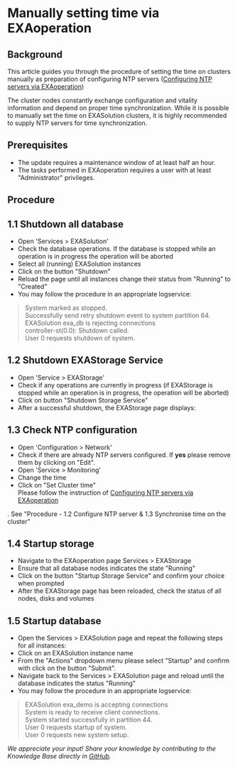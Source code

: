 # Manually setting time via EXAoperation 
## Background

This article guides you through the procedure of setting the time on clusters manually as preparation of configuring NTP servers ([Configuring NTP servers via EXAoperation](https://exasol.my.site.com/s/article/Configuring-NTP-servers-via-EXAoperation))

The cluster nodes constantly exchange configuration and vitality information and depend on proper time synchronization. While it is possible to manually set the time on EXASolution clusters, it is highly recommended to supply NTP servers for time synchronization.

## Prerequisites

* The update requires a maintenance window of at least half an hour.
* The tasks performed in EXAoperation requires a user with at least "Administrator" privileges.

## Procedure

## 1.1 Shutdown all database

* Open 'Services > EXASolution'
* Check the database operations. If the database is stopped while an operation is in progress the operation will be aborted
* Select all (running) EXASolution instances
* Click on the button "Shutdown"
* Reload the page until all instances change their status from "Running" to "Created"
* You may follow the procedure in an appropriate logservice:


>  System marked as stopped.  
> Successfully send retry shutdown event to system partition 64.  
> EXASolution exa_db is rejecting connections  
> controller-st(0.0): Shutdown called.  
> User 0 requests shutdown of system.
> 
>  

## 1.2 Shutdown EXAStorage Service

* Open 'Service > EXAStorage'
* Check if any operations are currently in progress (if EXAStorage is stopped while an operation is in progress, the operation will be aborted)
* Click on button "Shutdown Storage Service"
* After a successful shutdown, the EXAStorage page displays:

## 1.3 Check NTP configuration

* Open 'Configuration > Network'
* Check if there are already NTP servers configured. If **yes** please remove them by clicking on "Edit".
* Open 'Service > Monitoring'
* Change the time
* Click on "Set Cluster time"   
   Please follow the instruction of [Configuring NTP servers via EXAoperation](https://exasol.my.site.com/s/article/Configuring-NTP-servers-via-EXAoperation)  

 . See "Procedure - 1.2 Configure NTP server & 1.3 Synchronise time on the cluster"

## 1.4 Startup storage

* Navigate to the EXAoperation page Services > EXAStorage
* Ensure that all database nodes indicates the state "Running"
* Click on the button "Startup Storage Service" and confirm your choice when prompted
* After the EXAStorage page has been reloaded, check the status of all nodes, disks and volumes

## 1.5 Startup database

* Open the Services > EXASolution page and repeat the following steps for all instances:
* Click on an EXASolution instance name
* From the "Actions" dropdown menu please select "Startup" and confirm with click on the button "Submit".
* Navigate back to the Services > EXASolution page and reload until the database indicates the status "Running"
* You may follow the procedure in an appropriate logservice:


>  EXASolution exa_demo is accepting connections  
> System is ready to receive client connections.  
> System started successfully in partition 44.  
> User 0 requests startup of system.  
> User 0 requests new system setup.
> 
>  

*We appreciate your input! Share your knowledge by contributing to the Knowledge Base directly in [GitHub](https://github.com/exasol/public-knowledgebase).* 
